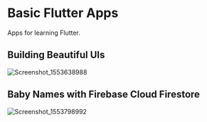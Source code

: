 # Basic Flutter Apps

Apps for learning Flutter.

## Building Beautiful UIs

![Screenshot_1553638988](https://user-images.githubusercontent.com/25866628/55039367-ef034080-5034-11e9-87fd-26ea384d4a16.png)

## Baby Names with Firebase Cloud Firestore
![Screenshot_1553798992](https://user-images.githubusercontent.com/25866628/55186127-da46ba00-51a6-11e9-9e40-6c48a6d358de.png)

